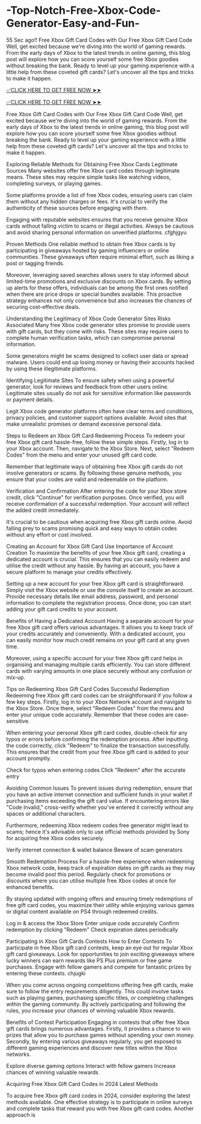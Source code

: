 # -Top-Notch-Free-Xbox-Code-Generator-Easy-and-Fun-
55 Sec ago!! Free Xbox Gift Card Codes with Our Free Xbox Gift Card Code Well, get excited because we're diving into the world of gaming rewards. From the early days of Xbox to the latest trends in online gaming, this blog post will explore how you can score yourself some free Xbox goodies without breaking the bank. Ready to level up your gaming experience with a little help from these coveted gift cards? Let's uncover all the tips and tricks to make it happen.


[✅CLICK HERE TO GET FREE NOW ➤➤](https://preesolutions.com/all-gift-card)



[✅CLICK HERE TO GET FREE NOW ➤➤](https://preesolutions.com/all-gift-card)


Free Xbox Gift Card Codes with Our Free Xbox Gift Card Code Well, get excited because we're diving into the world of gaming rewards. From the early days of Xbox to the latest trends in online gaming, this blog post will explore how you can score yourself some free Xbox goodies without breaking the bank. Ready to level up your gaming experience with a little help from these coveted gift cards? Let's uncover all the tips and tricks to make it happen.


Exploring Reliable Methods for Obtaining Free Xbox Cards
Legitimate Sources
Many websites offer free Xbox card codes through legitimate means. These sites may require simple tasks like watching videos, completing surveys, or playing games.

Some platforms provide a list of free Xbox codes, ensuring users can claim them without any hidden charges or fees. It's crucial to verify the authenticity of these sources before engaging with them.

Engaging with reputable websites ensures that you receive genuine Xbox cards without falling victim to scams or illegal activities. Always be cautious and avoid sharing personal information on unverified platforms. cfghjgyu

Proven Methods
One reliable method to obtain free Xbox cards is by participating in giveaways hosted by gaming influencers or online communities. These giveaways often require minimal effort, such as liking a post or tagging friends.

Moreover, leveraging saved searches allows users to stay informed about limited-time promotions and exclusive discounts on Xbox cards. By setting up alerts for these offers, individuals can be among the first ones notified when there are price drops or special bundles available. This proactive strategy enhances not only convenience but also increases the chances of securing cost-effective deals.

Understanding the Legitimacy of Xbox Code Generator Sites
Risks Associated
Many free Xbox code generator sites promise to provide users with gift cards, but they come with risks. These sites may require users to complete human verification tasks, which can compromise personal information.

Some generators might be scams designed to collect user data or spread malware. Users could end up losing money or having their accounts hacked by using these illegitimate platforms.

Identifying Legitimate Sites
To ensure safety when using a powerful generator, look for reviews and feedback from other users online. Legitimate sites usually do not ask for sensitive information like passwords or payment details.

Legit Xbox code generator platforms often have clear terms and conditions, privacy policies, and customer support options available. Avoid sites that make unrealistic promises or demand excessive personal data.

Steps to Redeem an Xbox Gift Card
Redeeming Process
To redeem your free Xbox gift card hassle-free, follow these simple steps. Firstly, log in to your Xbox account. Then, navigate to the Xbox Store. Next, select "Redeem Codes" from the menu and enter your unused gift card code.

Remember that legitimate ways of obtaining free Xbox gift cards do not involve generators or scams. By following these genuine methods, you ensure that your codes are valid and redeemable on the platform.

Verification and Confirmation
After entering the code for your Xbox store credit, click "Continue" for verification purposes. Once verified, you will receive confirmation of a successful redemption. Your account will reflect the added credit immediately.

It's crucial to be cautious when acquiring free Xbox gift cards online. Avoid falling prey to scams promising quick and easy ways to obtain codes without any effort or cost involved.

Creating an Account for Xbox Gift Card Use
Importance of Account Creation
To maximize the benefits of your free Xbox gift card, creating a dedicated account is crucial. This ensures that you can easily redeem and utilise the credit without any hassle. By having an account, you have a secure platform to manage your credits effectively.

Setting up a new account for your free Xbox gift card is straightforward. Simply visit the Xbox website or use the console itself to create an account. Provide necessary details like email address, password, and personal information to complete the registration process. Once done, you can start adding your gift card credits to your account.

Benefits of Having a Dedicated Account
Having a separate account for your free Xbox gift card offers various advantages. It allows you to keep track of your credits accurately and conveniently. With a dedicated account, you can easily monitor how much credit remains on your gift card at any given time.

Moreover, using a specific account for your free Xbox gift card helps in organising and managing multiple cards efficiently. You can store different cards with varying amounts in one place securely without any confusion or mix-up.

Tips on Redeeming Xbox Gift Card Codes
Successful Redemption
Redeeming free Xbox gift card codes can be straightforward if you follow a few key steps. Firstly, log in to your Xbox Network account and navigate to the Xbox Store. Once there, select "Redeem Codes" from the menu and enter your unique code accurately. Remember that these codes are case-sensitive.

When entering your personal Xbox gift card codes, double-check for any typos or errors before confirming the redemption process. After inputting the code correctly, click "Redeem" to finalize the transaction successfully. This ensures that the credit from your free Xbox gift card is added to your account promptly.


Check for typos when entering codes
Click "Redeem" after the accurate entry


Avoiding Common Issues
To prevent issues during redemption, ensure that you have an active internet connection and sufficient funds in your wallet if purchasing items exceeding the gift card value. If encountering errors like "Code Invalid," cross-verify whether you've entered it correctly without any spaces or additional characters.

Furthermore, redeeming Xbox redeem codes free generator might lead to scams; hence it's advisable only to use official methods provided by Sony for acquiring free Xbox codes securely.


Verify internet connection & wallet balance
Beware of scam generators

Smooth Redemption Process
For a hassle-free experience when redeeming Xbox network code, keep track of expiration dates on gift cards as they may become invalid post this period. Regularly check for promotions or discounts where you can utilise multiple free Xbox codes at once for enhanced benefits.

By staying updated with ongoing offers and ensuring timely redemptions of free gift card codes, you maximize their utility while enjoying various games or digital content available on PS4 through redeemed credits.




Log in & access the Xbox Store
Enter unique code accurately
Confirm redemption by clicking "Redeem"
Check expiration dates periodically


Participating in Xbox Gift Cards Contests
How to Enter Contests
To participate in free Xbox gift card contests, keep an eye out for regular Xbox gift card giveaways. Look for opportunities to join exciting giveaways where lucky winners can earn rewards like PS Plus premium or free game purchases. Engage with fellow gamers and compete for fantastic prizes by entering these contests. chjugki

When you come across ongoing competitions offering free gift cards, make sure to follow the entry requirements diligently. This could involve tasks such as playing games, purchasing specific titles, or completing challenges within the gaming community. By actively participating and following the rules, you increase your chances of winning valuable Xbox rewards.

Benefits of Contest Participation
Engaging in contests that offer free Xbox gift cards brings numerous advantages. Firstly, it provides a chance to win prizes that allow you to purchase games without spending your own money. Secondly, by entering various giveaways regularly, you get exposed to different gaming experiences and discover new titles within the Xbox networks.

Explore diverse gaming options
Interact with fellow gamers
Increase chances of winning valuable rewards


Acquiring Free Xbox Gift Card Codes in 2024
Latest Methods

To acquire free Xbox gift card codes in 2024, consider exploring the latest methods available. One effective strategy is to participate in online surveys and complete tasks that reward you with free Xbox gift card codes. Another approach is​​

